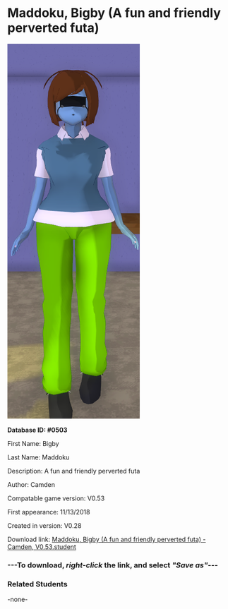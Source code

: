 # Maddoku, Bigby (A fun and friendly perverted futa)

<img src="../../Files/Images/Maddoku, Bigby (A fun and friendly perverted futa).png" title="Maddoku, Bigby (A fun and friendly perverted futa) - Camden, V0.53">

**Database ID: #0503**

First Name: Bigby

Last Name: Maddoku

Description: A fun and friendly perverted futa

Author: Camden

Compatable game version: V0.53

First appearance: 11/13/2018

Created in version: V0.28

Download link: <a href="https://raw.githubusercontent.com/Arbiter1223/Daigaku-Gurashi-Custom-Students/master/Files/Student%20Files/Maddoku%2C%20Bigby%20(A%20fun%20and%20friendly%20perverted%20futa)%20-%20Camden%2C%20V0.53.student">Maddoku, Bigby (A fun and friendly perverted futa) - Camden, V0.53.student</a>

### ---**To download, _right-click_ the link, and select _"Save as"_**---

### Related Students

-none-
